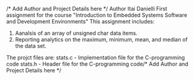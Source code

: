 /* Add Author and Project Details here */
Author Itai Danielli
First assignment for the course "Introduction to Embedded Systems Software and Development Environments"
This assignment includes: 
1. Aanalsis of an array of unsigned char data items.
2. Reporting analytics on the maximum, minimum, mean, and median of the data set.


The projct files are:
stats.c - Implementation file for the C-programming code
stats.h - Header file for the C-programming code/* Add Author and Project Details here */
